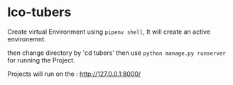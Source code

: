 # lco-tubers

Create virtual Environment using `pipenv shell`, It will create an active environemnt.

then change directory by 'cd tubers' then use `python manage.py runserver` for running the Project.

Projects will run on the : http://127.0.0.1:8000/
